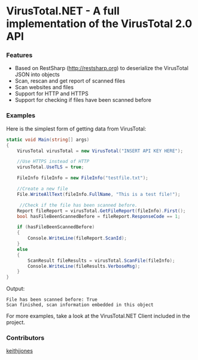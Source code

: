 # VirusTotal.NET - A full implementation of the VirusTotal 2.0 API

### Features

* Based on RestSharp (http://restsharp.org) to deserialize the VirusTotal JSON into objects
* Scan, rescan and get report of scanned files
* Scan websites and files
* Support for HTTP and HTTPS
* Support for checking if files have been scanned before

### Examples

Here is the simplest form of getting data from VirusTotal:

```csharp
static void Main(string[] args)
{
    VirusTotal virusTotal = new VirusTotal("INSERT API KEY HERE");

    //Use HTTPS instead of HTTP
    virusTotal.UseTLS = true;

    FileInfo fileInfo = new FileInfo("testfile.txt");

    //Create a new file
    File.WriteAllText(fileInfo.FullName, "This is a test file!");

	 //Check if the file has been scanned before.
	Report fileReport = virusTotal.GetFileReport(fileInfo).First();
	bool hasFileBeenScannedBefore = fileReport.ResponseCode == 1;

    if (hasFileBeenScannedBefore)
    {
        Console.WriteLine(fileReport.ScanId);
    }
    else
    {
        ScanResult fileResults = virusTotal.ScanFile(fileInfo);
		Console.WriteLine(fileResults.VerboseMsg);
    }
}
```

Output:
```
File has been scanned before: True
Scan finished, scan information embedded in this object
```

For more examples, take a look at the VirusTotal.NET Client included in the project.

### Contributors
[keithjjones](https://github.com/keithjjones)

